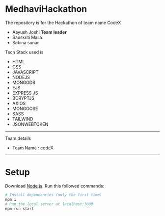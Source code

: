 # MedhaviHackathon

The repository is for the Hackathon of team name CodeX

<ul>
  <li>Aayush Joshi <strong>Team leader</strong></li>
  <li>Sanskriti Malla</li>
  <li>Sabina sunar</li>
  </ul>

<!--   ###Illustration of of our project -->

Tech Stack used is

- HTML
- CSS
- JAVASCRIPT
- NODEJS
- MONGODB
- EJS
- EXPRESS JS
- BCRYPTJS
- AXIOS
- MONGOOSE
- SASS
- TAILWIND
- JSONWEBTOKEN

---

Team details

- Team Name : codeX

---

# Setup

Download [Node.js](https://nodejs.org/en/download/).
Run this followed commands:

```bash
# Install dependencies (only the first time)
npm i
# Run the local server at localhost:3000
npm run start
```
